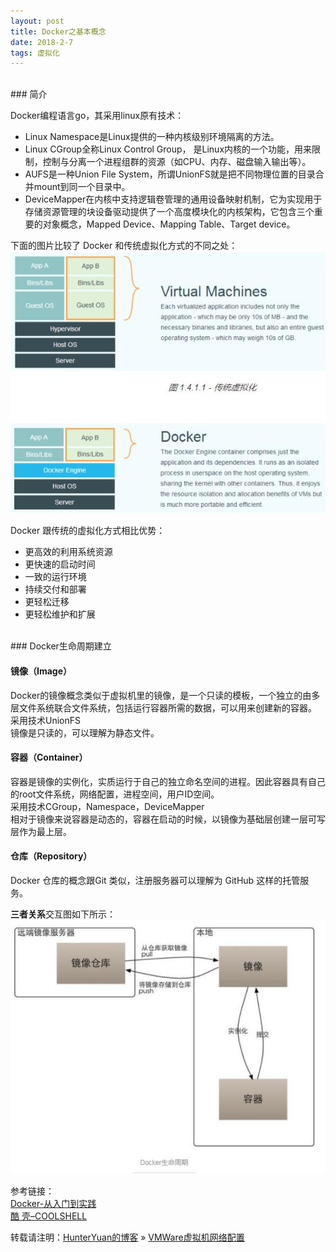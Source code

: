 ```yaml
---
layout: post
title: Docker之基本概念
date: 2018-2-7 
tags: 虚拟化    
---
```

<br>    
### 简介    

Docker编程语言go，其采用linux原有技术：    
- Linux Namespace是Linux提供的一种内核级别环境隔离的方法。    
- Linux CGroup全称Linux Control Group， 是Linux内核的一个功能，用来限制，控制与分离一个进程组群的资源（如CPU、内存、磁盘输入输出等）。    
- AUFS是一种Union File System，所谓UnionFS就是把不同物理位置的目录合并mount到同一个目录中。    
- DeviceMapper在内核中支持逻辑卷管理的通用设备映射机制，它为实现用于存储资源管理的块设备驱动提供了一个高度模块化的内核架构，它包含三个重要的对象概念，Mapped Device、Mapping Table、Target device。    

下面的图片比较了 Docker 和传统虚拟化方式的不同之处：    
![](/images/posts/2018-2-6-DockerBaseInfo/DockerBaseInfo1.jpg)     

Docker 跟传统的虚拟化方式相比优势：    
- 更高效的利用系统资源    
- 更快速的启动时间    
- 一致的运行环境    
- 持续交付和部署    
- 更轻松迁移    
- 更轻松维护和扩展    

<br> 
### Docker生命周期建立    

#### 镜像（Image）

Docker的镜像概念类似于虚拟机里的镜像，是一个只读的模板，一个独立的由多层文件系统联合文件系统，包括运行容器所需的数据，可以用来创建新的容器。    
采用技术UnionFS    
镜像是只读的，可以理解为静态文件。    

#### 容器（Container）    

容器是镜像的实例化，实质运行于自己的独立命名空间的进程。因此容器具有自己的root文件系统，网络配置，进程空间，用户ID空间。    
采用技术CGroup，Namespace，DeviceMapper    
相对于镜像来说容器是动态的，容器在启动的时候，以镜像为基础层创建一层可写层作为最上层。    

#### 仓库（Repository）
Docker 仓库的概念跟Git 类似，注册服务器可以理解为 GitHub 这样的托管服务。    

**三者关系**交互图如下所示：    
![](/images/posts/2018-2-6-DockerBaseInfo/DockerBaseInfo2.jpg)     

参考链接：    
[Docker-从入门到实践](https://yeasy.gitbooks.io/docker_practice/)        
[酷 壳–COOLSHELL](https://coolshell.cn/?s=DOCKER)        

转载请注明：[HunterYuan的博客](https://clodfisher.github.io/) » [VMWare虚拟机网络配置](https://clodfisher.github.io/2018/07/DockerBaseInfo/)   



